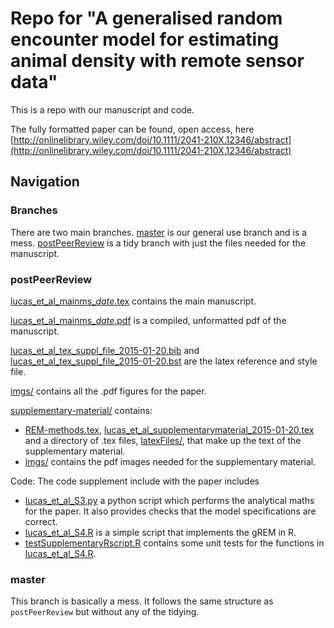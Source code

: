 # Repo for "A generalised random encounter model for estimating animal density with remote sensor data"

This is a repo with our manuscript and code.

The fully formatted paper can be found, open access, here [http://onlinelibrary.wiley.com/doi/10.1111/2041-210X.12346/abstract](http://onlinelibrary.wiley.com/doi/10.1111/2041-210X.12346/abstract)


## Navigation

### Branches

There are two main branches.
[master](https://github.com/timcdlucas/lucasMoorcroftManuscript/tree/master) is our general use branch and is a mess.
[postPeerReview](https://github.com/timcdlucas/lucasMoorcroftManuscript/tree/postPeerReview) is a tidy branch with just the files needed for the manuscript.


### postPeerReview

[lucas_et_al_mainms_*date*.tex](lucas_et_al_mainms_2015-01-20.tex) contains the main manuscript.

[lucas_et_al_mainms_*date*.pdf](lucas_et_al_mainms_2015-01-20.pdf) is a compiled, unformatted pdf of the manuscript.

[lucas_et_al_tex_suppl_file_2015-01-20.bib](lucas_et_al_tex_suppl_file_2015-01-20.bib) and [lucas_et_al_tex_suppl_file_2015-01-20.bst](lucas_et_al_tex_suppl_file_2015-01-20.bst) are the latex reference and style file.

[imgs/](imgs/) contains all the .pdf figures for the paper.


[supplementary-material/](supplementary-material/) contains:
- [REM-methods.tex](supplementary-material/REM-methods.tex), [lucas_et_al_supplementarymaterial_2015-01-20.tex](supplementary-material/lucas_et_al_supplementarymaterial_2015-01-20.tex) and a directory of .tex files,  [latexFiles/](https://github.com/timcdlucas/lucasMoorcroftManuscript/tree/postPeerReview/supplementary-material/latexFiles), that make up the text of the supplementary material.
- [imgs/](https://github.com/timcdlucas/lucasMoorcroftManuscript/tree/postPeerReview/imgs) contains the pdf images needed for the supplementary material. 

Code:
The code supplement include with the paper includes
- [lucas_et_al_S3.py](supplementary-material/lucas_et_al_S3.py) a python script which performs the analytical maths for the paper. It also provides checks that the model specifications are correct. 
- [lucas_et_al_S4.R](supplementary-material/lucas_et_al_S4.R) is a simple script that implements the gREM in R.
- [testSupplementaryRscript.R](supplementary-material/testSupplementaryRscript.R) contains some unit tests for the functions in [lucas_et_al_S4.R](supplementary-material/lucas_et_al_S4.R).




### master

This branch is basically a mess. It follows the same structure as `postPeerReview` but without any of the tidying. 






 
